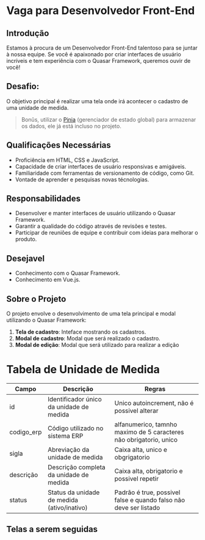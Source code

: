 # Vaga para Desenvolvedor Front-End

## Introdução
Estamos à procura de um Desenvolvedor Front-End talentoso para se juntar à nossa equipe. Se você é apaixonado por criar interfaces de usuário incríveis e tem experiência com o Quasar Framework, queremos ouvir de você!

## Desafio:
O objetivo principal é realizar uma tela onde irá acontecer o cadastro de uma unidade de medida.
> Bonûs, utilizar o [Pinia](https://pinia.vuejs.org/) (gerenciador de estado global) para armazenar os dados, ele já está incluso no projeto.

## Qualificações Necessárias
- Proficiência em HTML, CSS e JavaScript.
- Capacidade de criar interfaces de usuário responsivas e amigáveis.
- Familiaridade com ferramentas de versionamento de código, como Git.
- Vontade de aprender e pesquisas novas técnologias.

## Responsabilidades
- Desenvolver e manter interfaces de usuário utilizando o Quasar Framework.
- Garantir a qualidade do código através de revisões e testes.
- Participar de reuniões de equipe e contribuir com ideias para melhorar o produto.

## Desejavel
- Conhecimento com o Quasar Framework.
- Conhecimento em Vue.js.

## Sobre o Projeto
O projeto envolve o desenvolvimento de uma tela principal e modal utilizando o Quasar Framework:
1. **Tela de cadastro**: Inteface mostrando os cadastros.
2. **Modal de cadastro**: Modal que será realizado o cadastro.
3. **Modal de edição**: Modal que será utilizado para realizar a edição

# Tabela de Unidade de Medida
| Campo       | Descrição                                      | Regras                                                             |
|-------------|------------------------------------------------|--------------------------------------------------------------------|
| id          | Identificador único da unidade de medida       | Unico autoincrement, não é possivel alterar                        |
| codigo_erp  | Código utilizado no sistema ERP                | alfanumerico, tamnho maximo de 5 caracteres não obrigatorio, unico |
| sigla       | Abreviação da unidade de medida                | Caixa alta, unico e obgrigatorio                                   |
| descrição   | Descrição completa da unidade de medida        | Caixa alta, obrigatorio e possivel repetir                         |
| status      | Status da unidade de medida (ativo/inativo)    | Padrão é true, possivel false e quando falso não deve ser listado  |

## Telas a serem seguidas
